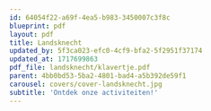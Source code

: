 ```yaml
---
id: 64054f22-a69f-4ea5-b983-3450007c3f8c
blueprint: pdf
layout: pdf
title: Landsknecht
updated_by: 5f3ca023-efc0-4cf9-bfa2-5f2951f37174
updated_at: 1717699863
pdf_file: landsknecht/klavertje.pdf
parent: 4bb0bd53-5ba2-4801-bad4-a5b392de59f1
carousel: covers/cover-landsknecht.jpg
subtitle: 'Ontdek onze activiteiten!'
---
```

